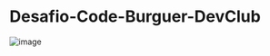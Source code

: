 # Desafio-Code-Burguer-DevClub


![image](https://user-images.githubusercontent.com/109186074/210188120-081c625d-9ac3-4783-b353-ce5f3c67865c.png)
